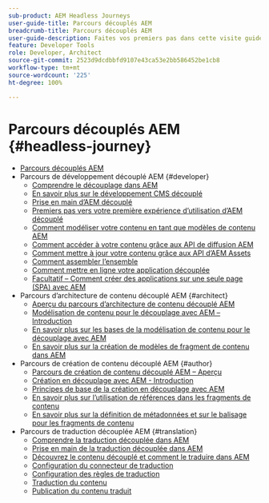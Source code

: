 ```yaml
---
sub-product: AEM Headless Journeys
user-guide-title: Parcours découplés AEM
breadcrumb-title: Parcours découplés AEM
user-guide-description: Faites vos premiers pas dans cette visite guidée pour découvrir les fonctionnalités découplées puissantes et flexibles d’AEM, leurs capacités et comment les exploiter dans votre projet.
feature: Developer Tools
role: Developer, Architect
source-git-commit: 2523d9dcdbbfd9107e43ca53e2bb586452be1cb8
workflow-type: tm+mt
source-wordcount: '225'
ht-degree: 100%

---
```



# Parcours découplés AEM {#headless-journey}

+ [Parcours découplés AEM](/help/journey-headless/home.md)
+ Parcours de développement découplé AEM {#developer}
   + [Comprendre le découplage dans AEM](developer/overview.md)
   + [En savoir plus sur le développement CMS découplé](developer/learn-about.md)
   + [Prise en main d’AEM découplé](developer/getting-started.md)
   + [Premiers pas vers votre première expérience d’utilisation d’AEM découplé](developer/path-to-first-experience.md)
   + [Comment modéliser votre contenu en tant que modèles de contenu AEM](developer/model-your-content.md)
   + [Comment accéder à votre contenu grâce aux API de diffusion AEM](developer/access-your-content.md)
   + [Comment mettre à jour votre contenu grâce aux API d’AEM Assets](developer/update-your-content.md)
   + [Comment assembler l’ensemble](developer/put-it-all-together.md)
   + [Comment mettre en ligne votre application découplée](developer/go-live.md)
   + [Facultatif – Comment créer des applications sur une seule page (SPA) avec AEM](developer/create-spa.md)
+ Parcours d’architecture de contenu découplé AEM {#architect}
   + [Aperçu du parcours d’architecture de contenu découplé AEM](architect/overview.md)
   + [Modélisation de contenu pour le découplage avec AEM – Introduction](architect/introduction.md)
   + [En savoir plus sur les bases de la modélisation de contenu pour le découplage avec AEM](architect/basics.md)
   + [En savoir plus sur la création de modèles de fragment de contenu dans AEM](architect/model-structure.md)
+ Parcours de création de contenu découplé AEM {#author}
   + [Parcours de création de contenu découplé AEM – Aperçu](author/overview.md)
   + [Création en découplage avec AEM - Introduction](author/introduction.md)
   + [Principes de base de la création en découplage avec AEM](author/basics.md)
   + [En savoir plus sur l’utilisation de références dans les fragments de contenu](author/references.md)
   + [En savoir plus sur la définition de métadonnées et sur le balisage pour les fragments de contenu](author/metadata-tagging.md)
+ Parcours de traduction découplée AEM {#translation}
   + [Comprendre la traduction découplée dans AEM](translation/overview.md)
   + [Prise en main de la traduction découplée dans AEM](translation/getting-started.md)
   + [Découvrez le contenu découplé et comment le traduire dans AEM](translation/learn-about.md)
   + [Configuration du connecteur de traduction](translation/configure-connector.md)
   + [Configuration des règles de traduction](translation/translation-rules.md)
   + [Traduction du contenu](translation/translate-content.md)
   + [Publication du contenu traduit](translation/publish-content.md)
